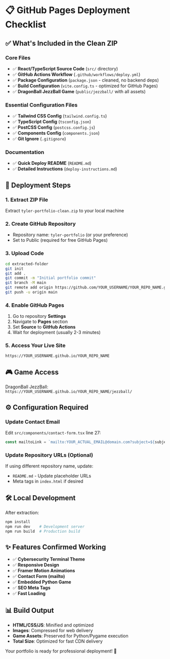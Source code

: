 # 📋 GitHub Pages Deployment Checklist

## ✅ What's Included in the Clean ZIP

### Core Files
- ✅ **React/TypeScript Source Code** (`src/` directory)
- ✅ **GitHub Actions Workflow** (`.github/workflows/deploy.yml`)
- ✅ **Package Configuration** (`package.json` - cleaned, no backend deps)
- ✅ **Build Configuration** (`vite.config.ts` - optimized for GitHub Pages)
- ✅ **DragonBall JezzBall Game** (`public/jezzball/` with all assets)

### Essential Configuration Files
- ✅ **Tailwind CSS Config** (`tailwind.config.ts`)
- ✅ **TypeScript Config** (`tsconfig.json`)
- ✅ **PostCSS Config** (`postcss.config.js`)
- ✅ **Components Config** (`components.json`)
- ✅ **Git Ignore** (`.gitignore`)

### Documentation
- ✅ **Quick Deploy README** (`README.md`)
- ✅ **Detailed Instructions** (`deploy-instructions.md`)

## 🚀 Deployment Steps

### 1. Extract ZIP File
Extract `tyler-portfolio-clean.zip` to your local machine

### 2. Create GitHub Repository
- Repository name: `tyler-portfolio` (or your preference)
- Set to Public (required for free GitHub Pages)

### 3. Upload Code
```bash
cd extracted-folder
git init
git add .
git commit -m "Initial portfolio commit"
git branch -M main
git remote add origin https://github.com/YOUR_USERNAME/YOUR_REPO_NAME.git
git push -u origin main
```

### 4. Enable GitHub Pages
1. Go to repository **Settings**
2. Navigate to **Pages** section
3. Set **Source** to **GitHub Actions**
4. Wait for deployment (usually 2-3 minutes)

### 5. Access Your Live Site
`https://YOUR_USERNAME.github.io/YOUR_REPO_NAME`

## 🎮 Game Access
DragonBall JezzBall: `https://YOUR_USERNAME.github.io/YOUR_REPO_NAME/jezzball/`

## ⚙️ Configuration Required

### Update Contact Email
Edit `src/components/contact-form.tsx` line 27:
```javascript
const mailtoLink = `mailto:YOUR_ACTUAL_EMAIL@domain.com?subject=${subject}&body=${body}`;
```

### Update Repository URLs (Optional)
If using different repository name, update:
- `README.md` - Update placeholder URLs
- Meta tags in `index.html` if desired

## 🛠️ Local Development

After extraction:
```bash
npm install
npm run dev    # Development server
npm run build  # Production build
```

## ✨ Features Confirmed Working

- ✅ **Cybersecurity Terminal Theme**
- ✅ **Responsive Design**
- ✅ **Framer Motion Animations**
- ✅ **Contact Form (mailto)**
- ✅ **Embedded Python Game**
- ✅ **SEO Meta Tags**
- ✅ **Fast Loading**

## 📊 Build Output

- **HTML/CSS/JS**: Minified and optimized
- **Images**: Compressed for web delivery
- **Game Assets**: Preserved for Python/Pygame execution
- **Total Size**: Optimized for fast CDN delivery

Your portfolio is ready for professional deployment! 🎯